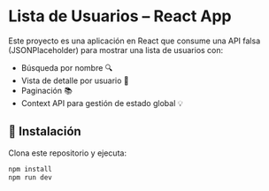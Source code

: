 # Lista de Usuarios – React App

Este proyecto es una aplicación en React que consume una API falsa (JSONPlaceholder) para mostrar una lista de usuarios con:

- Búsqueda por nombre 🔍
- Vista de detalle por usuario 📄
- Paginación 📚
- Context API para gestión de estado global 💡

## 🚀 Instalación

Clona este repositorio y ejecuta:

```bash
npm install
npm run dev
```
